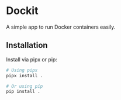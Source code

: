 # Dockit

A simple app to run Docker containers easily.

## Installation

Install via pipx or pip:

```bash
# Using pipx
pipx install .

# Or using pip
pip install .